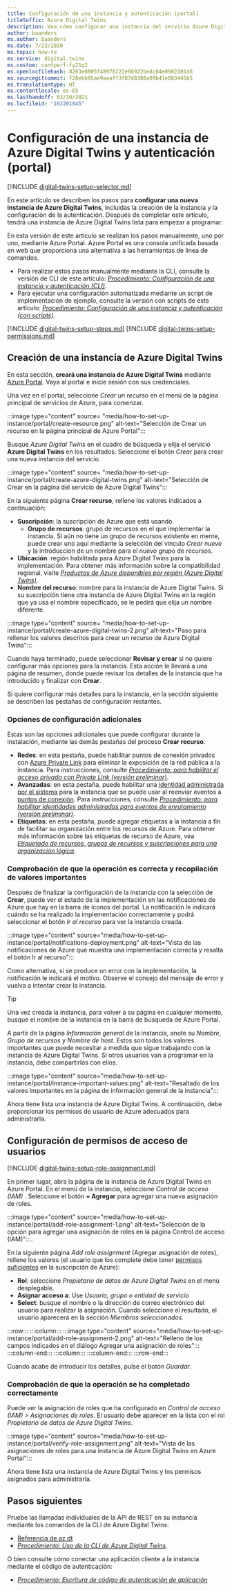 ```yaml
---
title: Configuración de una instancia y autenticación (portal)
titleSuffix: Azure Digital Twins
description: Vea cómo configurar una instancia del servicio Azure Digital Twins mediante Azure Portal.
author: baanders
ms.author: baanders
ms.date: 7/23/2020
ms.topic: how-to
ms.service: digital-twins
ms.custom: contperf-fy21q2
ms.openlocfilehash: 8263e0805f48976222e66922be8c04e0902101d6
ms.sourcegitcommit: f28ebb95ae9aaaff3f87d8388a09b41e0b3445b5
ms.translationtype: HT
ms.contentlocale: es-ES
ms.lasthandoff: 03/30/2021
ms.locfileid: "102201845"
---
```

# <a name="set-up-an-azure-digital-twins-instance-and-authentication-portal"></a>Configuración de una instancia de Azure Digital Twins y autenticación (portal)

[!INCLUDE [digital-twins-setup-selector.md](../../includes/digital-twins-setup-selector.md)]

En este artículo se describen los pasos para **configurar una nueva instancia de Azure Digital Twins**, incluidas la creación de la instancia y la configuración de la autenticación. Después de completar este artículo, tendrá una instancia de Azure Digital Twins lista para empezar a programar.

En esta versión de este artículo se realizan los pasos manualmente, uno por uno, mediante Azure Portal. Azure Portal es una consola unificada basada en web que proporciona una alternativa a las herramientas de línea de comandos.
* Para realizar estos pasos manualmente mediante la CLI, consulte la versión de CLI de este artículo: [*Procedimiento: Configuración de una instancia y autenticación (CLI)*](how-to-set-up-instance-cli.md).
* Para ejecutar una configuración automatizada mediante un script de implementación de ejemplo, consulte la versión con scripts de este artículo: [*Procedimiento: Configuración de una instancia y autenticación (con scripts)*](how-to-set-up-instance-scripted.md).

[!INCLUDE [digital-twins-setup-steps.md](../../includes/digital-twins-setup-steps.md)]
[!INCLUDE [digital-twins-setup-permissions.md](../../includes/digital-twins-setup-permissions.md)]

## <a name="create-the-azure-digital-twins-instance"></a>Creación de una instancia de Azure Digital Twins

En esta sección, **creará una instancia de Azure Digital Twins** mediante [Azure Portal](https://ms.portal.azure.com/). Vaya al portal e inicie sesión con sus credenciales.

Una vez en el portal, seleccione _Crear un recurso_ en el menú de la página principal de servicios de Azure, para comenzar.

:::image type="content" source= "media/how-to-set-up-instance/portal/create-resource.png" alt-text="Selección de Crear un recurso en la página principal de Azure Portal":::

Busque *Azure Digital Twins* en el cuadro de búsqueda y elija el servicio **Azure Digital Twins** en los resultados. Seleccione el botón _Crear_ para crear una nueva instancia del servicio.

:::image type="content" source= "media/how-to-set-up-instance/portal/create-azure-digital-twins.png" alt-text="Selección de Crear en la página del servicio de Azure Digital Twins":::

En la siguiente página **Crear recurso**, rellene los valores indicados a continuación:
* **Suscripción**: la suscripción de Azure que está usando.
  - **Grupo de recursos**: grupo de recursos en el que implementar la instancia. Si aún no tiene un grupo de recursos existente en mente, puede crear uno aquí mediante la selección del vínculo *Crear nuevo* y la introducción de un nombre para el nuevo grupo de recursos.
* **Ubicación**: región habilitada para Azure Digital Twins para la implementación. Para obtener más información sobre la compatibilidad regional, visite [*Productos de Azure disponibles por región (Azure Digital Twins)*](https://azure.microsoft.com/global-infrastructure/services/?products=digital-twins).
* **Nombre del recurso**: nombre para la instancia de Azure Digital Twins. Si su suscripción tiene otra instancia de Azure Digital Twins en la región que ya usa el nombre especificado, se le pedirá que elija un nombre diferente.

:::image type="content" source= "media/how-to-set-up-instance/portal/create-azure-digital-twins-2.png" alt-text="Paso para rellenar los valores descritos para crear un recurso de Azure Digital Twins":::

Cuando haya terminado, puede seleccionar **Revisar y crear** si no quiere configurar más opciones para la instancia. Esta acción le llevará a una página de resumen, donde puede revisar los detalles de la instancia que ha introducido y finalizar con **Crear**. 

Si quiere configurar más detalles para la instancia, en la sección siguiente se describen las pestañas de configuración restantes.

### <a name="additional-setup-options"></a>Opciones de configuración adicionales

Estas son las opciones adicionales que puede configurar durante la instalación, mediante las demás pestañas del proceso **Crear recurso**.

* **Redes**: en esta pestaña, puede habilitar puntos de conexión privados con [Azure Private Link](../private-link/private-link-overview.md) para eliminar la exposición de la red pública a la instancia. Para instrucciones, consulte [*Procedimiento: para habilitar el acceso privado con Private Link (versión preliminar)*](./how-to-enable-private-link-portal.md#add-a-private-endpoint-during-instance-creation).
* **Avanzadas**: en esta pestaña, puede habilitar una [identidad administrada por el sistema](../active-directory/managed-identities-azure-resources/overview.md) para la instancia que se puede usar al reenviar eventos a [puntos de conexión](concepts-route-events.md). Para instrucciones, consulte [*Procedimiento: para habilitar identidades administradas para eventos de enrutamiento (versión preliminar)*](./how-to-enable-managed-identities-portal.md#add-a-system-managed-identity-during-instance-creation).
* **Etiquetas**: en esta pestaña, puede agregar etiquetas a la instancia a fin de facilitar su organización entre los recursos de Azure. Para obtener más información sobre las etiquetas de recurso de Azure, vea [*Etiquetado de recursos, grupos de recursos y suscripciones para una organización lógica*](../azure-resource-manager/management/tag-resources.md).

### <a name="verify-success-and-collect-important-values"></a>Comprobación de que la operación es correcta y recopilación de valores importantes

Después de finalizar la configuración de la instancia con la selección de **Crear**, puede ver el estado de la implementación en las notificaciones de Azure que hay en la barra de iconos del portal. La notificación le indicará cuándo se ha realizado la implementación correctamente y podrá seleccionar el botón _Ir al recurso_ para ver la instancia creada.

:::image type="content" source="media/how-to-set-up-instance/portal/notifications-deployment.png" alt-text="Vista de las notificaciones de Azure que muestra una implementación correcta y resalta el botón Ir al recurso":::

Como alternativa, si se produce un error con la implementación, la notificación le indicará el motivo. Observe el consejo del mensaje de error y vuelva a intentar crear la instancia.

>[!TIP]
>Una vez creada la instancia, para volver a su página en cualquier momento, busque el nombre de la instancia en la barra de búsqueda de Azure Portal.

A partir de la página *Información general* de la instancia, anote su *Nombre*, *Grupo de recursos* y *Nombre de host*. Estos son todos los valores importantes que puede necesitar a medida que sigue trabajando con la instancia de Azure Digital Twins. Si otros usuarios van a programar en la instancia, debe compartirlos con ellos.

:::image type="content" source="media/how-to-set-up-instance/portal/instance-important-values.png" alt-text="Resaltado de los valores importantes en la página de información general de la instancia":::

Ahora tiene lista una instancia de Azure Digital Twins. A continuación, debe proporcionar los permisos de usuario de Azure adecuados para administrarla.

## <a name="set-up-user-access-permissions"></a>Configuración de permisos de acceso de usuarios

[!INCLUDE [digital-twins-setup-role-assignment.md](../../includes/digital-twins-setup-role-assignment.md)]

En primer lugar, abra la página de la instancia de Azure Digital Twins en Azure Portal. En el menú de la instancia, seleccione *Control de acceso (IAM)* . Seleccione el botón **+ Agregar** para agregar una nueva asignación de roles.

:::image type="content" source="media/how-to-set-up-instance/portal/add-role-assignment-1.png" alt-text="Selección de la opción para agregar una asignación de roles en la página Control de acceso (IAM)":::.

En la siguiente página *Add role assignment* (Agregar asignación de roles), rellene los valores (el usuario que los complete debe tener [permisos suficientes](#prerequisites-permission-requirements) en la suscripción de Azure):
* **Rol**: seleccione *Propietario de datos de Azure Digital Twins* en el menú desplegable.
* **Asignar acceso a**: Use *Usuario, grupo o entidad de servicio*
* **Select**: busque el nombre o la dirección de correo electrónico del usuario para realizar la asignación. Cuando seleccione el resultado, el usuario aparecerá en la sección *Miembros seleccionados*.

:::row:::
    :::column:::
        :::image type="content" source="media/how-to-set-up-instance/portal/add-role-assignment-2.png" alt-text="Relleno de los campos indicados en el diálogo Agregar una asignación de roles":::
    :::column-end:::
    :::column:::
    :::column-end:::
:::row-end:::

Cuando acabe de introducir los detalles, pulse el botón *Guardar*.

### <a name="verify-success"></a>Comprobación de que la operación se ha completado correctamente

Puede ver la asignación de roles que ha configurado en *Control de acceso (IAM) > Asignaciones de roles*. El usuario debe aparecer en la lista con el rol *Propietario de datos de Azure Digital Twins*. 

:::image type="content" source="media/how-to-set-up-instance/portal/verify-role-assignment.png" alt-text="Vista de las asignaciones de roles para una instancia de Azure Digital Twins en Azure Portal":::

Ahora tiene lista una instancia de Azure Digital Twins y los permisos asignados para administrarla.

## <a name="next-steps"></a>Pasos siguientes

Pruebe las llamadas individuales de la API de REST en su instancia mediante los comandos de la CLI de Azure Digital Twins: 
* [Referencia de az dt](/cli/azure/ext/azure-iot/dt)
* [*Procedimiento: Uso de la CLI de Azure Digital Twins*](how-to-use-cli.md).

O bien consulte cómo conectar una aplicación cliente a la instancia mediante el código de autenticación:
* [*Procedimiento: Escritura de código de autenticación de aplicación*](how-to-authenticate-client.md)